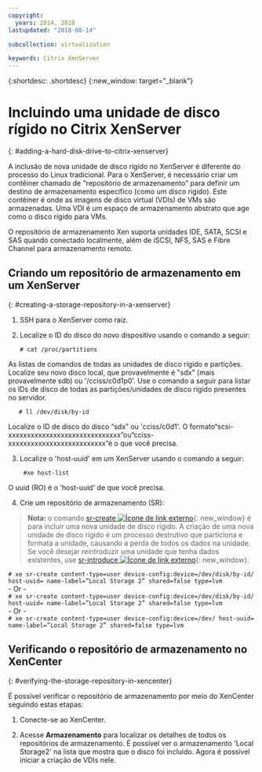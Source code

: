 ```yaml
---
copyright:
  years: 2014, 2018
lastupdated: "2018-08-14"

subcollection: virtualization

keywords: Citrix XenServer
---
```


{:shortdesc: .shortdesc}
{:new_window: target="_blank"}

# Incluindo uma unidade de disco rígido no Citrix XenServer
{: #adding-a-hard-disk-drive-to-citrix-xenserver}

A inclusão de nova unidade de disco rígido no XenServer é diferente do processo do Linux tradicional. Para o XenServer, é necessário criar um contêiner chamado de "repositório de armazenamento" para definir um destino de armazenamento específico (como um disco rígido). Este contêiner é onde as imagens de disco virtual (VDIs) de VMs são armazenadas. Uma VDI é um espaço de armazenamento abstrato que age como o disco rígido para VMs.

O repositório de armazenamento Xen suporta unidades IDE, SATA, SCSI e SAS quando conectado localmente, além de iSCSI, NFS, SAS e Fibre Channel para armazenamento remoto.

## Criando um repositório de armazenamento em um XenServer
{: #creating-a-storage-repository-in-a-xenserver}

1. SSH para o XenServer como raiz.

2. Localize o ID do disco do novo dispositivo usando o comando a seguir:

       # cat /proc/partitions

  As listas de comandos de todas as unidades de disco rígido e partições. Localize seu novo disco local, que provavelmente é "sdx" (mais provavelmente sdb) ou '/cciss/c0d1p0'. Use o comando a seguir para listar os IDs de disco de todas as partições/unidades de disco rígido presentes no servidor.

       # ll /dev/disk/by-id

  Localize o ID de disco do disco “sdx” ou 'cciss/c0d1'. O formato“scsi-xxxxxxxxxxxxxxxxxxxxxxxxxxxxxx”ou“cciss-xxxxxxxxxxxxxxxxxxxxxxxxxx”é o que você precisa.

3. Localize o 'host-uuid' em um XenServer usando o comando a seguir:

        #xe host-list

  O uuid (RO) é o 'host-uuid' de que você precisa.

4. Crie um repositório de armazenamento (SR):

  > **Nota:** o comando [sr-create ![Ícone de link externo](../../icons/launch-glyph.svg "Ícone de link externo")](https://support.citrix.com/article/CTX121313){: new_window} é para incluir uma nova unidade de disco rígido. A criação de uma nova unidade de disco rígido é um processo destrutivo que particiona e formata a unidade, causando a perda de todos os dados na unidade. Se você desejar reintroduzir uma unidade que tenha dados existentes, use [sr-introduce ![Ícone de link externo](../../icons/launch-glyph.svg "Ícone de link externo")](https://support.citrix.com/article/CTX121896){: new_window}.

  `# xe sr-create content-type=user device-config:device=/dev/disk/by-id/ host-uuid= name-label=”Local Storage 2” shared=false type=lvm`<br/>
  \- Or -<br/>
  `# xe sr-create content-type=user device-config:device=/dev/disk/by-id/ host-uuid= name-label=”Local Storage 2” shared=false type=lvm`<br/>
  \- Or -<br/>
  `# xe sr-create content-type=user device-config:device=/dev/ host-uuid= name-label=”Local Storage 2” shared=false type=lvm`

## Verificando o repositório de armazenamento no XenCenter
{: #verifying-the-storage-repository-in-xencenter}

É possível verificar o repositório de armazenamento por meio do XenCenter seguindo estas etapas:

1. Conecte-se ao XenCenter.

2. Acesse **Armazenamento** para localizar os detalhes de todos os repositórios de armazenamento. É possível ver o armazenamento 'Local Storage2' na lista que mostra que o disco foi incluído. Agora é possível iniciar a criação de VDIs nele.
